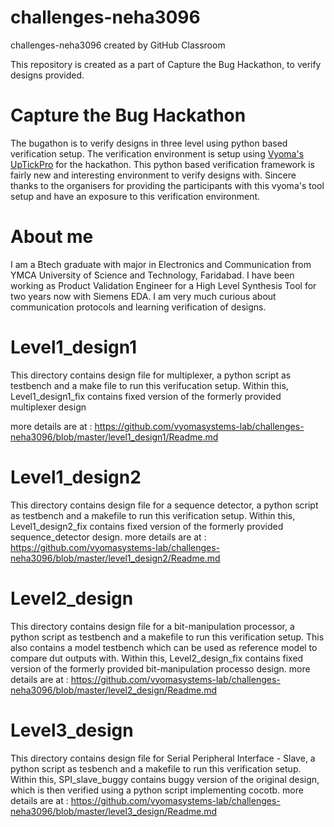 # challenges-neha3096
challenges-neha3096 created by GitHub Classroom

This repository is created as a part of Capture the Bug Hackathon, to verify designs provided.

# Capture the Bug Hackathon

The bugathon is to verify designs in three level using python based verification setup.
The verification environment is setup using [Vyoma's UpTickPro](https://vyomasystems.com) for the hackathon.
This python based verification framework is fairly new and interesting environment to verify designs with. 
Sincere thanks to the organisers for providing the participants with this vyoma's tool setup and have an exposure
to this verification environment.

# About me

I am a Btech graduate with major in Electronics and Communication from YMCA University of Science and Technology, Faridabad. I have been working as Product Validation Engineer
for a High Level Synthesis Tool for two years now with Siemens EDA. I am very much curious about communication protocols and learning verification of designs.

# Level1_design1

This directory contains design file for multiplexer, a python script as testbench and a make file to run this verifucation setup.
Within this, Level1_design1_fix contains fixed version of the formerly provided multiplexer design

more details are at : https://github.com/vyomasystems-lab/challenges-neha3096/blob/master/level1_design1/Readme.md

# Level1_design2

This directory contains design file for a sequence detector, a python script as testbench and a makefile to run this verification setup.
Within this, Level1_design2_fix contains fixed version of the formerly provided sequence_detector design.
more details are at : https://github.com/vyomasystems-lab/challenges-neha3096/blob/master/level1_design2/Readme.md

# Level2_design

This directory contains design file for a bit-manipulation processor, a python script as testbench and a makefile to run this verification setup.
This also contains a model testbench which can be used as reference model to compare dut outputs with.
Within this, Level2_design_fix contains fixed version of the formerly provided bit-manipulation processo design.
more details are at : https://github.com/vyomasystems-lab/challenges-neha3096/blob/master/level2_design/Readme.md

# Level3_design

This directory contains design file for Serial Peripheral Interface - Slave, a python script as tesbench and a makefile to run this verification setup.
Within this, SPI_slave_buggy contains buggy version of the original design, which is then verified using a python script implementing cocotb.
more details are at : https://github.com/vyomasystems-lab/challenges-neha3096/blob/master/level3_design/Readme.md
